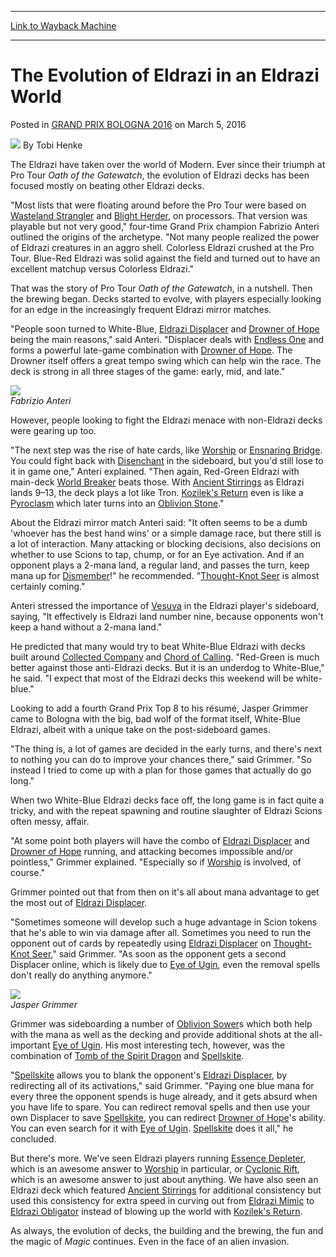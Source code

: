 
---
[Link to Wayback Machine](https://web.archive.org/web/20160308035157/http://magic.wizards.com/en/events/coverage/gpbol16/evolution-eldrazi-eldrazi-world-2016-03-05)

[_metadata_:author]:- "Tobi Henke"
[_metadata_:description]:- "The Eldrazi have taken over the world of Modern. Ever since their triumph at Pro Tour Oath of the Gatewatch, the evolution of Eldrazi decks has been focused mostly on beating other Eldrazi decks."
[_metadata_:generator]:- "Drupal 7 (http://drupal.org)"
[_metadata_:node]:- "991746"
[_metadata_:publish_date]:- "2016-03-05"
[_metadata_:source]:- "div-main-content"
[_metadata_:title]:- "The Evolution of Eldrazi in an Eldrazi World"
[_metadata_:wayback_capture_timestamp]:- "2016-03-08 03:51:57"
[_metadata_:wayback_raw_url]:- "https://web.archive.org/web/20160308035157id_/http://magic.wizards.com/en/events/coverage/gpbol16/evolution-eldrazi-eldrazi-world-2016-03-05"
[_metadata_:wayback_url]:- "http://magic.wizards.com/en/events/coverage/gpbol16/evolution-eldrazi-eldrazi-world-2016-03-05"
---


The Evolution of Eldrazi in an Eldrazi World
============================================



 Posted in [GRAND PRIX BOLOGNA 2016](/en/events/coverage/gpbol16)
 on March 5, 2016 






![](https://media.magic.wizards.com/styles/auth_small/public/images/person/henke_author.jpg)
By Tobi Henke











The Eldrazi have taken over the world of Modern. Ever since their triumph at Pro Tour *Oath of the Gatewatch*, the evolution of Eldrazi decks has been focused mostly on beating other Eldrazi decks.


"Most lists that were floating around before the Pro Tour were based on [Wasteland Strangler](http://gatherer.wizards.com/Pages/Card/Details.aspx?name=Wasteland+Strangler) and [Blight Herder](http://gatherer.wizards.com/Pages/Card/Details.aspx?name=Blight+Herder), on processors. That version was playable but not very good," four-time Grand Prix champion Fabrizio Anteri outlined the origins of the archetype. "Not many people realized the power of Eldrazi creatures in an aggro shell. Colorless Eldrazi crushed at the Pro Tour. Blue-Red Eldrazi was solid against the field and turned out to have an excellent matchup versus Colorless Eldrazi."


That was the story of Pro Tour *Oath of the Gatewatch*, in a nutshell. Then the brewing began. Decks started to evolve, with players especially looking for an edge in the increasingly frequent Eldrazi mirror matches.


"People soon turned to White-Blue, [Eldrazi Displacer](http://gatherer.wizards.com/Pages/Card/Details.aspx?name=Eldrazi+Displacer) and [Drowner of Hope](http://gatherer.wizards.com/Pages/Card/Details.aspx?name=Drowner+of+Hope) being the main reasons," said Anteri. "Displacer deals with [Endless One](http://gatherer.wizards.com/Pages/Card/Details.aspx?name=Endless+One) and forms a powerful late-game combination with [Drowner of Hope](http://gatherer.wizards.com/Pages/Card/Details.aspx?name=Drowner+of+Hope). The Drowner itself offers a great tempo swing which can help win the race. The deck is strong in all three stages of the game: early, mid, and late."


![](https://media.wizards.com/2016/events/gpbol16/BOL_evolution_anteri.jpg)  
*Fabrizio Anteri*


However, people looking to fight the Eldrazi menace with non-Eldrazi decks were gearing up too.


"The next step was the rise of hate cards, like [Worship](http://gatherer.wizards.com/Pages/Card/Details.aspx?name=Worship) or [Ensnaring Bridge](http://gatherer.wizards.com/Pages/Card/Details.aspx?name=Ensnaring+Bridge). You could fight back with [Disenchant](http://gatherer.wizards.com/Pages/Card/Details.aspx?name=Disenchant) in the sideboard, but you'd still lose to it in game one," Anteri explained. "Then again, Red-Green Eldrazi with main-deck [World Breaker](http://gatherer.wizards.com/Pages/Card/Details.aspx?name=World+Breaker) beats those. With [Ancient Stirrings](http://gatherer.wizards.com/Pages/Card/Details.aspx?name=Ancient+Stirrings) as Eldrazi lands 9–13, the deck plays a lot like Tron. [Kozilek's Return](http://gatherer.wizards.com/Pages/Card/Details.aspx?name=Kozilek%27s+Return) even is like a [Pyroclasm](http://gatherer.wizards.com/Pages/Card/Details.aspx?name=Pyroclasm) which later turns into an [Oblivion Stone](http://gatherer.wizards.com/Pages/Card/Details.aspx?name=Oblivion+Stone)."


About the Eldrazi mirror match Anteri said: "It often seems to be a dumb 'whoever has the best hand wins' or a simple damage race, but there still is a lot of interaction. Many attacking or blocking decisions, also decisions on whether to use Scions to tap, chump, or for an Eye activation. And if an opponent plays a 2-mana land, a regular land, and passes the turn, keep mana up for [Dismember](http://gatherer.wizards.com/Pages/Card/Details.aspx?name=Dismember)!" he recommended. "[Thought-Knot Seer](http://gatherer.wizards.com/Pages/Card/Details.aspx?name=Thought-Knot+Seer) is almost certainly coming."


Anteri stressed the importance of [Vesuva](http://gatherer.wizards.com/Pages/Card/Details.aspx?name=Vesuva) in the Eldrazi player's sideboard, saying, "It effectively is Eldrazi land number nine, because opponents won't keep a hand without a 2-mana land."


He predicted that many would try to beat White-Blue Eldrazi with decks built around [Collected Company](http://gatherer.wizards.com/Pages/Card/Details.aspx?name=Collected+Company) and [Chord of Calling](http://gatherer.wizards.com/Pages/Card/Details.aspx?name=Chord+of+Calling). "Red-Green is much better against those anti-Eldrazi decks. But it is an underdog to White-Blue," he said. "I expect that most of the Eldrazi decks this weekend will be white-blue."


Looking to add a fourth Grand Prix Top 8 to his résumé, Jasper Grimmer came to Bologna with the big, bad wolf of the format itself, White-Blue Eldrazi, albeit with a unique take on the post-sideboard games.


"The thing is, a lot of games are decided in the early turns, and there's next to nothing you can do to improve your chances there," said Grimmer. "So instead I tried to come up with a plan for those games that actually do go long."


When two White-Blue Eldrazi decks face off, the long game is in fact quite a tricky, and with the repeat spawning and routine slaughter of Eldrazi Scions often messy, affair.


"At some point both players will have the combo of [Eldrazi Displacer](http://gatherer.wizards.com/Pages/Card/Details.aspx?name=Eldrazi+Displacer) and [Drowner of Hope](http://gatherer.wizards.com/Pages/Card/Details.aspx?name=Drowner+of+Hope) running, and attacking becomes impossible and/or pointless," Grimmer explained. "Especially so if [Worship](http://gatherer.wizards.com/Pages/Card/Details.aspx?name=Worship) is involved, of course."


Grimmer pointed out that from then on it's all about mana advantage to get the most out of [Eldrazi Displacer](http://gatherer.wizards.com/Pages/Card/Details.aspx?name=Eldrazi+Displacer).


"Sometimes someone will develop such a huge advantage in Scion tokens that he's able to win via damage after all. Sometimes you need to run the opponent out of cards by repeatedly using [Eldrazi Displacer](http://gatherer.wizards.com/Pages/Card/Details.aspx?name=Eldrazi+Displacer) on [Thought-Knot Seer](http://gatherer.wizards.com/Pages/Card/Details.aspx?name=Thought-Knot+Seer)," said Grimmer. "As soon as the opponent gets a second Displacer online, which is likely due to [Eye of Ugin](http://gatherer.wizards.com/Pages/Card/Details.aspx?name=Eye+of+Ugin), even the removal spells don't really do anything anymore."


![](https://media.wizards.com/2016/events/gpbol16/BOL_evolution_grimmer.jpg)  
*Jasper Grimmer*


Grimmer was sideboarding a number of [Oblivion Sower](http://gatherer.wizards.com/Pages/Card/Details.aspx?name=Oblivion+Sower)s which both help with the mana as well as the decking and provide additional shots at the all-important [Eye of Ugin](http://gatherer.wizards.com/Pages/Card/Details.aspx?name=Eye+of+Ugin). His most interesting tech, however, was the combination of [Tomb of the Spirit Dragon](http://gatherer.wizards.com/Pages/Card/Details.aspx?name=Tomb+of+the+Spirit+Dragon) and [Spellskite](http://gatherer.wizards.com/Pages/Card/Details.aspx?name=Spellskite).


"[Spellskite](http://gatherer.wizards.com/Pages/Card/Details.aspx?name=Spellskite) allows you to blank the opponent's [Eldrazi Displacer](http://gatherer.wizards.com/Pages/Card/Details.aspx?name=Eldrazi+Displacer), by redirecting all of its activations," said Grimmer. "Paying one blue mana for every three the opponent spends is huge already, and it gets absurd when you have life to spare. You can redirect removal spells and then use your own Displacer to save [Spellskite](http://gatherer.wizards.com/Pages/Card/Details.aspx?name=Spellskite), you can redirect [Drowner of Hope](http://gatherer.wizards.com/Pages/Card/Details.aspx?name=Drowner+of+Hope)'s ability. You can even search for it with [Eye of Ugin](http://gatherer.wizards.com/Pages/Card/Details.aspx?name=Eye+of+Ugin). [Spellskite](http://gatherer.wizards.com/Pages/Card/Details.aspx?name=Spellskite) does it all," he concluded.


But there's more. We've seen Eldrazi players running [Essence Depleter](http://gatherer.wizards.com/Pages/Card/Details.aspx?name=Essence+Depleter), which is an awesome answer to [Worship](http://gatherer.wizards.com/Pages/Card/Details.aspx?name=Worship) in particular, or [Cyclonic Rift](http://gatherer.wizards.com/Pages/Card/Details.aspx?name=Cyclonic+Rift), which is an awesome answer to just about anything. We have also seen an Eldrazi deck which featured [Ancient Stirrings](http://gatherer.wizards.com/Pages/Card/Details.aspx?name=Ancient+Stirrings) for additional consistency but used this consistency for extra speed in curving out from [Eldrazi Mimic](http://gatherer.wizards.com/Pages/Card/Details.aspx?name=Eldrazi+Mimic) to [Eldrazi Obligator](http://gatherer.wizards.com/Pages/Card/Details.aspx?name=Eldrazi+Obligator) instead of blowing up the world with [Kozilek's Return](http://gatherer.wizards.com/Pages/Card/Details.aspx?name=Kozilek%27s+Return).


As always, the evolution of decks, the building and the brewing, the fun and the magic of *Magic* continues. Even in the face of an alien invasion.







